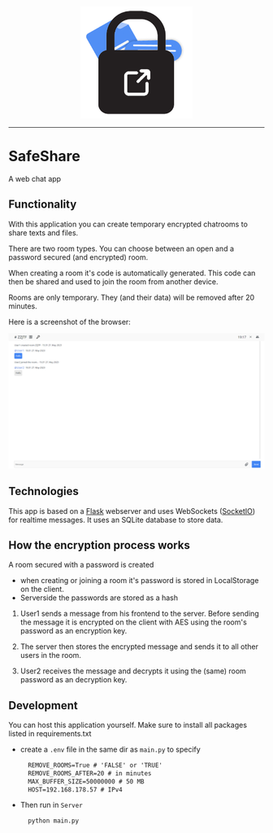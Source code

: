 <!-- Logo -->
<p align="center">
  <img width="220" src="./Server/static/icons/page_icon.png">
</p>

---

# SafeShare

A web chat app

## Functionality

With this application you can create temporary encrypted chatrooms to share texts and files.

There are two room types. You can choose between an open and a password secured (and encrypted) room.

When creating a room it's code is automatically generated. This code can then be shared and used to join the room from another device.

Rooms are only temporary. They (and their data) will be removed after 20 minutes.

Here is a screenshot of the browser:

![Screenshot](Screenshot.png "Screenshot")

## Technologies

This app is based on a [Flask](https://flask.palletsprojects.com/) webserver and uses WebSockets ([SocketIO](https://socket.io/)) for realtime messages. It uses an SQLite database to store data.

## How the encryption process works
A room secured with a password is created
- when creating or joining a room it's password is stored in LocalStorage on the client.
- Serverside the passwords are stored as a hash

1. User1 sends a message from his frontend to the server. Before sending the message it is encrypted on the client with AES using the room's password as an encryption key.

2. The server then stores the encrypted message and sends it to all other users in the room.

3. User2 receives the message and decrypts it using the (same) room password as an decryption key.

## Development

You can host this application yourself. Make sure to install all packages listed in requirements.txt

- create a ```.env``` file in the same dir as ```main.py``` to specify

        REMOVE_ROOMS=True # 'FALSE' or 'TRUE'
        REMOVE_ROOMS_AFTER=20 # in minutes
        MAX_BUFFER_SIZE=50000000 # 50 MB
        HOST=192.168.178.57 # IPv4

- Then run in ```Server```

        python main.py



